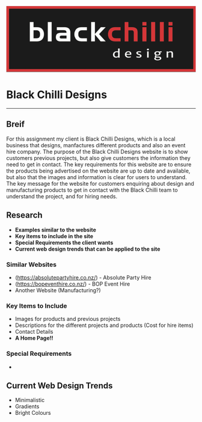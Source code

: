 ![Black Chilli Logo](black-chilli-design.PNG)
# Black Chilli Designs 
***

## Breif 
For this assignment my client is Black Chilli Designs, which is a local business that designs, manfactures different products and also an event hire company. The purpose of the Black Chilli Designs website is to show customers previous projects, but also give customers the information they need to get in contact. The key requirements for this website are to ensure the products being advertised on the website are up to date and available, but also that the images and information is clear for users to understand. The key message for the website for customers enquiring about design and manufacturing products to get in contact with the Black Chilli team to understand the project, and for hiring needs. 

## Research 
* __Examples similar to the website__
* __Key items to include in the site__
* __Special Requirements the client wants__ 
* __Current web design trends that can be applied to the site__

### Similar Websites 
* (https://absolutepartyhire.co.nz/) - Absolute Party Hire  
* (https://bopeventhire.co.nz/) - BOP Event Hire 
* Another Website (Manufacturing?) 

### Key Items to Include 
* Images for products and previous projects 
* Descriptions for the different projects and products (Cost for hire items) 
* Contact Details 
* __A Home Page!!__

### Special Requirements 
* 

## Current Web Design Trends 
* Minimalistic 
* Gradients 
* Bright Colours 


